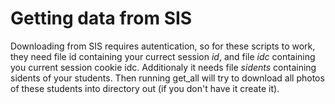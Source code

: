 # Getting data from SIS

Downloading from SIS requires autentication, so for these scripts to work, they need file id containing your currect session *id*, and file *idc* containing you current session cookie idc. Additionaly it needs file *sidents* containing sidents of your students. Then running get_all will try to download all photos of these students into directory out (if you don't have it create it).
